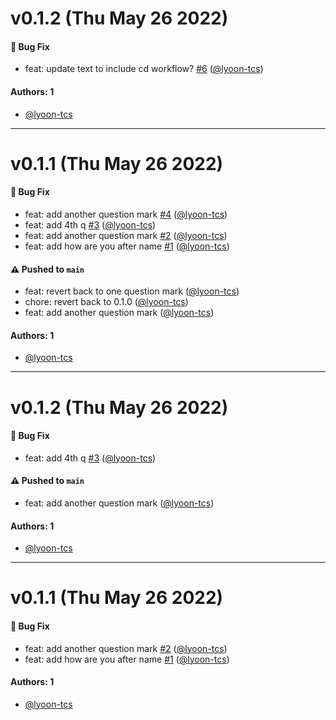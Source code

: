 # v0.1.2 (Thu May 26 2022)

#### 🐛 Bug Fix

- feat: update text to include cd workflow? [#6](https://github.com/lyoon-tcs/auto-package-test/pull/6) ([@lyoon-tcs](https://github.com/lyoon-tcs))

#### Authors: 1

- [@lyoon-tcs](https://github.com/lyoon-tcs)

---

# v0.1.1 (Thu May 26 2022)

#### 🐛 Bug Fix

- feat: add another question mark [#4](https://github.com/lyoon-tcs/auto-package-test/pull/4) ([@lyoon-tcs](https://github.com/lyoon-tcs))
- feat: add 4th q [#3](https://github.com/lyoon-tcs/auto-package-test/pull/3) ([@lyoon-tcs](https://github.com/lyoon-tcs))
- feat: add another question mark [#2](https://github.com/lyoon-tcs/auto-package-test/pull/2) ([@lyoon-tcs](https://github.com/lyoon-tcs))
- feat: add how are you after name [#1](https://github.com/lyoon-tcs/auto-package-test/pull/1) ([@lyoon-tcs](https://github.com/lyoon-tcs))

#### ⚠️ Pushed to `main`

- feat: revert back to one question mark ([@lyoon-tcs](https://github.com/lyoon-tcs))
- chore: revert back to 0.1.0 ([@lyoon-tcs](https://github.com/lyoon-tcs))
- feat: add another question mark ([@lyoon-tcs](https://github.com/lyoon-tcs))

#### Authors: 1

- [@lyoon-tcs](https://github.com/lyoon-tcs)

---

# v0.1.2 (Thu May 26 2022)

#### 🐛 Bug Fix

- feat: add 4th q [#3](https://github.com/lyoon-tcs/auto-package-test/pull/3) ([@lyoon-tcs](https://github.com/lyoon-tcs))

#### ⚠️ Pushed to `main`

- feat: add another question mark ([@lyoon-tcs](https://github.com/lyoon-tcs))

#### Authors: 1

- [@lyoon-tcs](https://github.com/lyoon-tcs)

---

# v0.1.1 (Thu May 26 2022)

#### 🐛 Bug Fix

- feat: add another question mark [#2](https://github.com/lyoon-tcs/auto-package-test/pull/2) ([@lyoon-tcs](https://github.com/lyoon-tcs))
- feat: add how are you after name [#1](https://github.com/lyoon-tcs/auto-package-test/pull/1) ([@lyoon-tcs](https://github.com/lyoon-tcs))

#### Authors: 1

- [@lyoon-tcs](https://github.com/lyoon-tcs)
